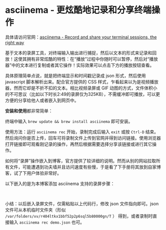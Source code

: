 # asciinema - 更炫酷地记录和分享终端操作

具体请访问官网：[asciinema - Record and share your terminal sessions, the right way](https://asciinema.org)

基于文本的录屏工具，对终端输入输出进行捕捉，然后以文本的形式来记录和回放！这使其拥有非常炫酷的特性：在“播放”过程中你随时可以暂停，然后对“播放器”中的文本进行复制或者其它操作！实际效果可以点击下方的播放按钮查看。

具体原理简单点说，就是把终端显示和时间戳记录成 json 形式，然后使用 javascript 脚本解析出来。配合官方提供的 CSS 样式，乍看起来以为是视频播放器，然而它却是不折不扣的文本。相比视频录屏或 GIF 动图的方式，文件体积小的不可思议（比如以下时长2:49的录屏仅为325KB），不需缓冲即可播放，可以更方便的分享给他人或者嵌入到网页中。

**安装和使用**都非常简单：

终端中输入 `brew update && brew install asciinema` 即可安装。

使用方法：运行 `asciinema rec` 开始，录制完成后输入 `exit` 或按 `Ctrl-D` 结束。然后询问你是否上传，回车可将录制文件上传到官网并得到访问链接。使用浏览器打开链接即可观看刚记录的操作，再然后根据需要选择分享该链接或进行其它操作。

如何将“录屏”操作嵌入到博客，官方提供了较详细的说明。然而从别的网站拉取所有文件，可能遭遇到功夫墙并且访问速度有些慢，于是看了下手册将其放到自家博客，试了下用户体验非常好。

以下嵌入的是为本博客添加 asciinema 支持的录屏步骤：

<div id="player-container"></div>
<script>
    asciinema.player.js.CreatePlayer('player-container', '/attachment/asciicast-49328.json', { width: 110, height: 29 });
</script>

<br>

小结：以后嵌入录屏文件，仅需粘贴以上代码行，修改 json 文件指向即可。json 文件可从本机临时文件夹（形似 `/var/folders/xv/r404ltkx1bbf52p2p6sql5b80000gn/T` ） 得到，或者录制时直接输入 `asciinema rec demo.json` 也可。
